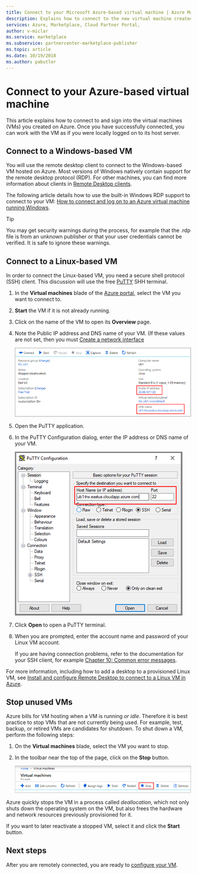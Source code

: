 ```yaml
---
title: Connect to your Microsoft Azure-based virtual machine | Azure Marketplace
description: Explains how to connect to the new virtual machine created on Azure.
services: Azure, Marketplace, Cloud Partner Portal, 
author: v-miclar
ms.service: marketplace
ms.subservice: partnercenter-marketplace-publisher
ms.topic: article
ms.date: 10/19/2018
ms.author: pabutler
---
```


# Connect to your Azure-based virtual machine

This article explains how to connect to and sign into the virtual machines (VMs) you created on Azure.  Once you have successfully connected, you can work with the VM as if you were locally logged on to its host server. 

## Connect to a Windows-based VM

You will use the remote desktop client to connect to the Windows-based VM hosted on Azure.  Most versions of Windows natively contain support for the remote desktop protocol (RDP).  For other machines, you can find more information about clients in [Remote Desktop clients](https://docs.microsoft.com/windows-server/remote/remote-desktop-services/clients/remote-desktop-clients).  

The following article details how to use the built-in Windows RDP support to connect to your VM: [How to connect and log on to an Azure virtual machine running Windows](../../../virtual-machines/windows/connect-logon.md).  

>[!TIP]
> You may get security warnings during the process, for example that the .rdp file is from an unknown publisher or that your user credentials cannot be verified.  It is safe to ignore these warnings.


## Connect to a Linux-based VM

In order to connect the Linux-based VM, you need a secure shell protocol (SSH) client.  This discussion will use the free [PuTTY](https://www.ssh.com/ssh/putty/) SHH terminal.

1. In the **Virtual machines** blade of the [Azure portal](https://ms.portal.azure.com), select the VM you want to connect to.  
2. **Start** the VM if it is not already running.
3. Click on the name of the VM to open its **Overview** page.
4. Note the Public IP address and DNS name of your VM.  (If these values are not set, then you must [Create a network interface](https://docs.microsoft.com/azure/virtual-network/virtual-network-network-interface#create-a-network-interface)

   ![VM Overview settings](./media/publishvm_019.png)
 
5. Open the PuTTY application.  
6. In the PuTTY Configuration dialog, enter the IP address or DNS name of your VM. 

   ![PuTTY terminal settings](./media/publishvm_020.png)
 
7. Click **Open** to open a PuTTY terminal.  
8. When you are prompted, enter the account name and password of your Linux VM account. 

   If you are having connection problems, refer to the documentation for your SSH client, for example [Chapter 10: Common error messages](https://www.ssh.com/ssh/putty/putty-manuals/0.68/Chapter10.html#errors).

For more information, including how to add a desktop to a provisioned Linux VM, see [Install and configure Remote Desktop to connect to a Linux VM in Azure](../../../virtual-machines/linux/use-remote-desktop.md).


## Stop unused VMs
Azure bills for VM hosting when a VM is running *or idle*.  Therefore it is best practice to stop VMs that are not currently being used.  For example, test, backup, or retired VMs are candidates for shutdown. To shut down a VM, perform the following steps:

1. On the **Virtual machines** blade, select the VM you want to stop. 
2. In the toolbar near the top of the page, click on the **Stop** button.

   ![Stop a VM](./media/publishvm_018.png)

Azure quickly stops the VM in a process called *deallocation*, which not only shuts down the operating system on the VM, but also frees the hardware and network resources previously provisioned for it.

If you want to later reactivate a stopped VM, select it and click the **Start** button.


## Next steps

After you are remotely connected, you are ready to [configure your VM](./cpp-configure-vm.md).

